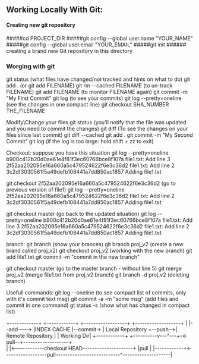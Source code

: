 ## Working Locally With Git:

#### Creating new git repository
#####cd  PROJECT_DIR
#####git config --global user.name "YOUR_NAME"
#####git config --global user.email "YOUR_EMAIL"
#####git init ###### creating a brand new Git repository in this directory

### Worging with git
git status (what files have changed/not tracked and hints on what to do)
git add .  (or git add FILENAME)
git rm --cached FILENAME (to un-track FILENAME)
git add FILENAME (to monitor FILENAME again)
git commit -m "My First Commit"
git log (to see your commits)
git log --pretty=oneline (see the changes in one compact line)
git checkout SHA_NUMBER THE_FILENAME


Modify\Change your files
git status (you'll notify that the file was updated and you need to commit the changes)
git diff (To see the changes on your files since last commit)
git diff --cached
git add .
git commit -m "My Second Commit"
git log (if the log is too large: hold shift + zz  to exit)


Checkout: suppose you have this situation
git log --pretty=oneline
b900c412b20d0ae61e4f81f3ec60766bce8f107a file1.txt: Add line 3
2f52aa202095e16a660a5c479524622f6e3c36d2 file1.txt: Add line 2
3c2df3030561f5a49defb108441a7dd850ac1857 Adding file1.txt


git checkout 2f52aa202095e16a660a5c479524622f6e3c36d2    (go to previous version of file1)
git log --pretty=oneline
2f52aa202095e16a660a5c479524622f6e3c36d2 file1.txt: Add line 2
3c2df3030561f5a49defb108441a7dd850ac1857 Adding file1.txt


git checkout master (go back to the updated situation)
git log --pretty=oneline
b900c412b20d0ae61e4f81f3ec60766bce8f107a file1.txt: Add line 3
2f52aa202095e16a660a5c479524622f6e3c36d2 file1.txt: Add line 2
3c2df3030561f5a49defb108441a7dd850ac1857 Adding file1.txt


branch:
git branch (show your brances)
git branch proj_v2 (create a new brand called proj_v2)
git checkout proj_v2 (working with the new branch)
git add file1.txt
git commit -m "commit in the new branch"

git checkout master (go to the master branch - without line 5)
git merge proj_v2 (merge file1.txt  from proj_v2 branch)
git branch -d proj_v2 (deleting branch)


Usefull commands:
git log --oneline (to see compact list of commits, only with it's commit text msg)
git commit -a -m "some msg" (add files and commit in one command)
gt status -s (show what has changed in compact list)    

+------------+          +------------+           +------------------+         +-------------------+
|            |--add---> |INDEX CACHE |--commit-> | Local Repository +--push-->| Remote Repository |
| Working Dir|          +------------+           +----------v---^---+-<-pull--+-------------------+                   
|            |<-----------checkout HEAD---------------------+   |pull                |
|------------+<------------------pull---------------------------^--------------------|
                                                                                   
                                                                                    
